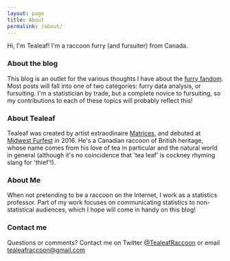 ```yaml
---
layout: page
title: About
permalink: /about/
---
```


Hi, I'm Tealeaf! I'm a raccoon furry (and fursuiter) from Canada.

### About the blog

This blog is an outlet for the various thoughts I have about the [furry fandom](https://en.wikipedia.org/wiki/Furry_fandom). Most posts will fall into one of two categories: furry data analysis, or fursuiting. I'm a statistician by trade, but a complete novice to fursuiting, so my contributions to each of these topics will probably reflect this!

### About Tealeaf

Tealeaf was created by artist extraodinaire [Matrices](http://www.matrices.net/), and debuted at [Midwest Furfest](https://furfest.org/) in 2016. He's a Canadian raccoon of British heritage, whose name comes from his love of tea in particular and the natural world in general (although it's no coincidence that 'tea leaf' is cockney rhyming slang for 'thief'!).

### About Me

When not pretending to be a raccoon on the Internet, I work as a statistics professor. Part of my work focuses on communicating statistics to non-statistical audiences, which I hope will come in handy on this blog!

### Contact me

Questions or comments? Contact me on Twitter [@TealeafRaccoon](https://twitter.com/tealeafraccoon) or email [tealeafraccoon@gmail.com](mailto:tealeafraccoon@gmail.com)
